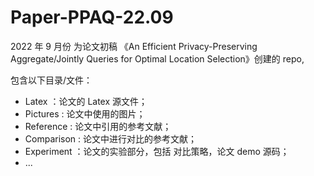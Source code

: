 # Paper-PPAQ-22.09

2022 年 9 月份 为论文初稿 《An Efficient Privacy-Preserving Aggregate/Jointly Queries for Optimal Location Selection》创建的 repo, 

包含以下目录/文件：
 -  Latex ：论文的 Latex 源文件；
 -  Pictures : 论文中使用的图片；
 -  Reference : 论文中引用的参考文献；
 -  Comparison : 论文中进行对比的参考文献；
 -  Experiment ：论文的实验部分，包括 对比策略，论文 demo 源码；
 -  ...
